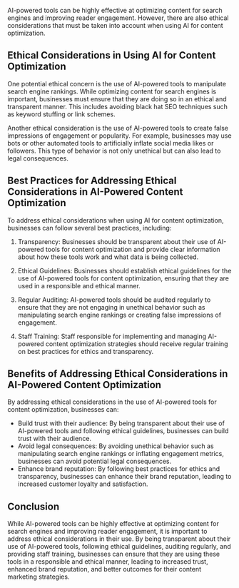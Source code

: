 
AI-powered tools can be highly effective at optimizing content for search engines and improving reader engagement. However, there are also ethical considerations that must be taken into account when using AI for content optimization.

Ethical Considerations in Using AI for Content Optimization
-----------------------------------------------------------

One potential ethical concern is the use of AI-powered tools to manipulate search engine rankings. While optimizing content for search engines is important, businesses must ensure that they are doing so in an ethical and transparent manner. This includes avoiding black hat SEO techniques such as keyword stuffing or link schemes.

Another ethical consideration is the use of AI-powered tools to create false impressions of engagement or popularity. For example, businesses may use bots or other automated tools to artificially inflate social media likes or followers. This type of behavior is not only unethical but can also lead to legal consequences.

Best Practices for Addressing Ethical Considerations in AI-Powered Content Optimization
---------------------------------------------------------------------------------------

To address ethical considerations when using AI for content optimization, businesses can follow several best practices, including:

1. Transparency: Businesses should be transparent about their use of AI-powered tools for content optimization and provide clear information about how these tools work and what data is being collected.

2. Ethical Guidelines: Businesses should establish ethical guidelines for the use of AI-powered tools for content optimization, ensuring that they are used in a responsible and ethical manner.

3. Regular Auditing: AI-powered tools should be audited regularly to ensure that they are not engaging in unethical behavior such as manipulating search engine rankings or creating false impressions of engagement.

4. Staff Training: Staff responsible for implementing and managing AI-powered content optimization strategies should receive regular training on best practices for ethics and transparency.

Benefits of Addressing Ethical Considerations in AI-Powered Content Optimization
--------------------------------------------------------------------------------

By addressing ethical considerations in the use of AI-powered tools for content optimization, businesses can:

* Build trust with their audience: By being transparent about their use of AI-powered tools and following ethical guidelines, businesses can build trust with their audience.
* Avoid legal consequences: By avoiding unethical behavior such as manipulating search engine rankings or inflating engagement metrics, businesses can avoid potential legal consequences.
* Enhance brand reputation: By following best practices for ethics and transparency, businesses can enhance their brand reputation, leading to increased customer loyalty and satisfaction.

Conclusion
----------

While AI-powered tools can be highly effective at optimizing content for search engines and improving reader engagement, it is important to address ethical considerations in their use. By being transparent about their use of AI-powered tools, following ethical guidelines, auditing regularly, and providing staff training, businesses can ensure that they are using these tools in a responsible and ethical manner, leading to increased trust, enhanced brand reputation, and better outcomes for their content marketing strategies.
